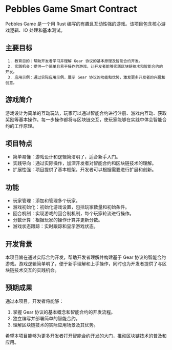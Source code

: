 # Pebbles Game Smart Contract

Pebbles Game 是一个用 Rust 编写的有趣且互动性强的游戏。该项目包含核心游戏逻辑、IO 处理和基本测试。

## 主要目标
```
 1. 教育目的：帮助开发者学习并理解 Gear 协议的基本原理及智能合约开发。
 2. 实践机会：提供一个简单且易于操作的游戏，让开发者能够实践区块链技术和智能合约的开发。
 3. 应用示例：通过实际应用示例，展示 Gear 协议的功能和优势，激发更多开发者的兴趣和创意。
```
## 游戏简介

游戏设计为简单的互动玩法，玩家可以通过智能合约进行注册、游戏内互动、获取奖励等基本操作。每一步操作都将与区块链交互，使玩家能够在实践中体会智能合约的工作原理。

## 项目特点

 * 简单易懂：游戏设计和逻辑简洁明了，适合新手入门。
 * 实践导向：通过实际操作，加深开发者对智能合约和区块链技术的理解。
 * 扩展性强：项目提供了基本框架，开发者可以根据需要进行扩展和创新。

## 功能

   * 玩家管理：添加和管理多个玩家。
   * 游戏初始化：初始化游戏设置，包括玩家数量和初始条件。
   * 回合机制：实现游戏的回合制机制，每个玩家轮流进行操作。
   * 分数计算：根据玩家的操作计算并更新分数。
   * 游戏状态跟踪：实时跟踪和显示游戏状态。

## 开发背景

本项目旨在通过实际合约开发，帮助开发者理解并构建基于 Gear 协议的智能合约游戏。游戏逻辑简单明了，便于新手理解和上手操作，同时也为开发者提供了与区块链技术交互的实践机会。


## 预期成果

通过本项目，开发者将能够：
 1. 掌握 Gear 协议的基本概念和智能合约的开发流程。
 2. 独立编写并部署简单的智能合约。
 3. 理解区块链技术的实际应用场景及其优势。

希望本项目能够为更多开发者打开智能合约开发的大门，推动区块链技术的普及和应用。

